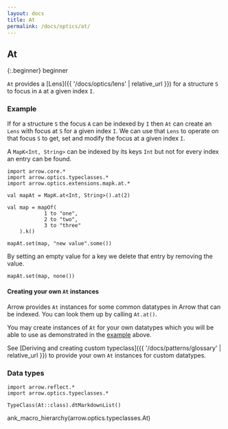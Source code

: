 ```yaml
---
layout: docs
title: At
permalink: /docs/optics/at/
---
```


## At

{:.beginner}
beginner

`At` provides a [Lens]({{ '/docs/optics/lens' | relative_url }}) for a structure `S` to focus in `A` at a given index `I`.

### Example

If for a structure `S` the focus `A` can be indexed by `I` then `At` can create an `Lens` with focus at `S` for a given index `I`.
We can use that `Lens` to operate on that focus `S` to get, set and modify the focus at a given index `I`.

A `MapK<Int, String>` can be indexed by its keys `Int` but not for every index an entry can be found.

```kotlin:ank
import arrow.core.*
import arrow.optics.typeclasses.*
import arrow.optics.extensions.mapk.at.*

val mapAt = MapK.at<Int, String>().at(2)

val map = mapOf(
            1 to "one",
            2 to "two",
            3 to "three"
    ).k()

mapAt.set(map, "new value".some())
```

By setting an empty value for a key we delete that entry by removing the value.

```kotlin:ank
mapAt.set(map, none())
```

#### Creating your own `At` instances

Arrow provides `At` instances for some common datatypes in Arrow that can be indexed. You can look them up by calling `At.at()`.

You may create instances of `At` for your own datatypes which you will be able to use as demonstrated in the [example](#example) above.

See [Deriving and creating custom typeclass]({{ '/docs/patterns/glossary' | relative_url }}) to provide your own `At` instances for custom datatypes.

### Data types

```kotlin:ank:replace
import arrow.reflect.*
import arrow.optics.typeclasses.*

TypeClass(At::class).dtMarkdownList()
```

ank_macro_hierarchy(arrow.optics.typeclasses.At)
